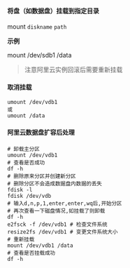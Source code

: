 #### 将盘（如数据盘）挂载到指定目录
mount `diskname` `path`

**示例**

mount /dev/sdb1 /data

> 注意阿里云实例回滚后需要重新挂载


#### 取消挂载
    umount /dev/vdb1
    或
    umount /data

#### 阿里云数据盘扩容后处理
```shell
# 卸载主分区
umount /dev/vdb1
# 查看是否成功
df -h
# 删除原来分区并创建新分区
# 删除分区不会造成数据盘内数据的丢失
fdisk -l
fdisk /dev/vdb
# 输入d,n,p,1,enter,enter,wq后,开始分区
# 再次查看一下磁盘情况,如挂载了则卸载
df -h 
e2fsck -f /dev/vdb1 # 检查文件系统
resize2fs /dev/vdb1 # 变更文件系统大小
# 重新挂载
mount /dev/vdb1 /data
# 查看是否挂载成功
df -h 
```